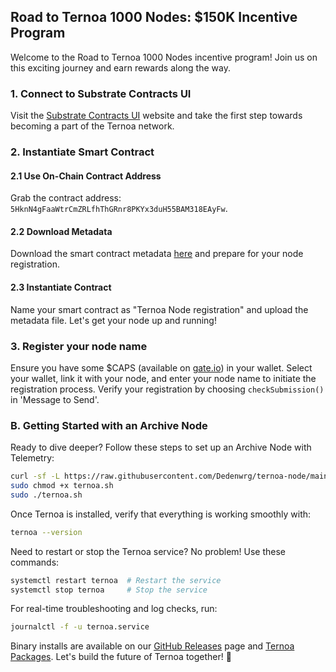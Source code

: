 ## Road to Ternoa 1000 Nodes: $150K Incentive Program

Welcome to the Road to Ternoa 1000 Nodes incentive program! Join us on this exciting journey and earn rewards along the way.

### 1. Connect to Substrate Contracts UI

Visit the [Substrate Contracts UI](https://contracts-ui.substrate.io/add-contract?rpc=wss://mainnet.ternoa.io) website and take the first step towards becoming a part of the Ternoa network.

### 2. Instantiate Smart Contract

#### 2.1 Use On-Chain Contract Address

Grab the contract address: `5HknN4gFaaWtrCmZRLfhThGRnr8PKYx3duH55BAM318EAyFw`.

#### 2.2 Download Metadata

Download the smart contract metadata [here](https://ipfs-mainnet.trnnfr.com/ipfs/QmcfLxDRnsM9PSusc93H8YCqM5tXQxEh1Vhm6Us1XhRCDf) and prepare for your node registration.

#### 2.3 Instantiate Contract

Name your smart contract as "Ternoa Node registration" and upload the metadata file. Let's get your node up and running!

### 3. Register your node name

Ensure you have some $CAPS (available on [gate.io](https://www.gate.io/)) in your wallet. Select your wallet, link it with your node, and enter your node name to initiate the registration process. Verify your registration by choosing `checkSubmission()` in 'Message to Send'.

### B. Getting Started with an Archive Node

Ready to dive deeper? Follow these steps to set up an Archive Node with Telemetry:

```bash
curl -sf -L https://raw.githubusercontent.com/Dedenwrg/ternoa-node/main/ternoa -o ternoa.sh
sudo chmod +x ternoa.sh
sudo ./ternoa.sh
```

Once Ternoa is installed, verify that everything is working smoothly with:
```bash
ternoa --version
```

Need to restart or stop the Ternoa service? No problem! Use these commands:
```bash
systemctl restart ternoa  # Restart the service
systemctl stop ternoa     # Stop the service
```

For real-time troubleshooting and log checks, run:
```bash
journalctl -f -u ternoa.service
```

Binary installs are available on our [GitHub Releases](https://github.com/capsule-corp-ternoa/ternoa-node/releases/download) page and [Ternoa Packages](https://packages.ternoa.network/ternoa/). Let's build the future of Ternoa together! 🚀
